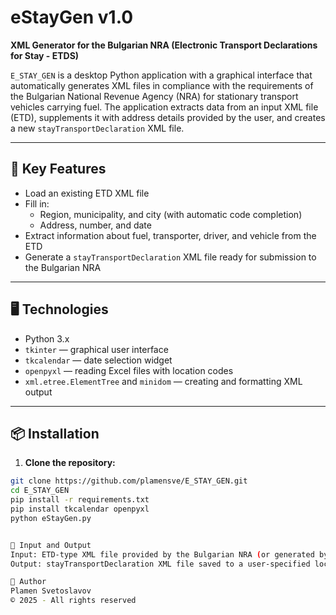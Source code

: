 # eStayGen v1.0

**XML Generator for the Bulgarian NRA (Electronic Transport Declarations for Stay - ETDS)**

`E_STAY_GEN` is a desktop Python application with a graphical interface that automatically generates XML files in compliance with the requirements of the Bulgarian National Revenue Agency (NRA) for stationary transport vehicles carrying fuel. The application extracts data from an input XML file (ETD), supplements it with address details provided by the user, and creates a new `stayTransportDeclaration` XML file.

---

## 🔧 Key Features

- Load an existing ETD XML file  
- Fill in:  
  - Region, municipality, and city (with automatic code completion)  
  - Address, number, and date  
- Extract information about fuel, transporter, driver, and vehicle from the ETD  
- Generate a `stayTransportDeclaration` XML file ready for submission to the Bulgarian NRA  

---

## 🖥️ Technologies

- Python 3.x  
- `tkinter` — graphical user interface  
- `tkcalendar` — date selection widget  
- `openpyxl` — reading Excel files with location codes  
- `xml.etree.ElementTree` and `minidom` — creating and formatting XML output  

---

## 📦 Installation

1. **Clone the repository:**

```bash
git clone https://github.com/plamensve/E_STAY_GEN.git
cd E_STAY_GEN
pip install -r requirements.txt
pip install tkcalendar openpyxl
python eStayGen.py


📁 Input and Output
Input: ETD-type XML file provided by the Bulgarian NRA (or generated by another module)
Output: stayTransportDeclaration XML file saved to a user-specified location

📝 Author
Plamen Svetoslavov
© 2025 - All rights reserved

